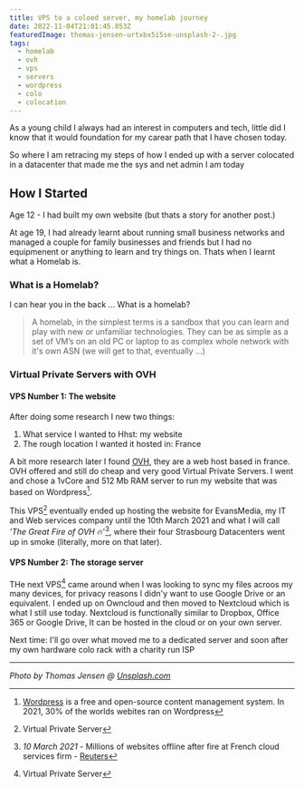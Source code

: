 ```yaml
---
title: VPS to a coloed server, my homelab journey
date: 2022-11-04T21:01:45.853Z
featuredImage: thomas-jensen-urtxbx5i5se-unsplash-2-.jpg
tags:
  - homelab
  - ovh
  - vps
  - servers
  - wordpress
  - colo
  - colocation
---
```

As a young child I always had an interest in computers and tech, little did I know that it would foundation for my carear path that I have chosen today.

So where I am retracing my steps of how I ended up with a server colocated in a datacenter that made me the sys and net admin I am today

## How I Started
Age 12 - I had built my own website (but thats a story for another post.)

At age 19, I had already learnt about running small business networks and managed a couple for family businesses and friends but I had no equipmenent or anything to learn and try things on. Thats when I learnt what a Homelab is.

### What is a Homelab?
I can hear you in the back ... What is a homelab?
> A homelab, in the simplest terms is a sandbox that you can learn and play with new or unfamiliar technologies.  They can be as simple as a set of VM’s on an old PC or laptop to as complex whole network with it's own ASN (we will get to that, eventually ...)

### Virtual Private Servers with OVH

#### VPS Number 1: The website
After doing some research I new two things:

1. What service I wanted to Hhst: my website
1. The rough location I wanted it hosted in: France

A bit more research later I found [OVH](https://ovh.fr), they are a web host based in france. OVH offered and still do cheap and very good Virtual Private Servers. I went and chose a 1vCore and 512 Mb RAM server to run my website that was based on Wordpress[^wordpress]. 

This VPS[^vps] eventually ended up hosting the website for EvansMedia, my IT and Web services company until the 10th March 2021 and what I will call *'The Great Fire of OVH* :fire:'[^ovhfire], where their four Strasbourg Datacenters went up in smoke (literally, more on that later).

[^wordpress]: [Wordpress](https://wordpress.org) is a free and open-source content management system. In 2021, 30% of the worlds webites ran on Wordpress

[^vps]: Virtual Private Server
[^ovhfire]: *10 March 2021* - Millions of websites offline after fire at French cloud services firm - [Reuters](https://www.reuters.com/article/us-france-ovh-fire-idUSKBN2B20NU)
#### VPS Number 2: The storage server
THe next VPS[^vps] came around when I was looking to sync my files acroos my many devices, for privacy reasons I didn'y want to use Google Drive or an equivalent. I ended up on Owncloud and then moved to Nextcloud which is what I still use today. Nextcloud is functionally similar to Dropbox, Office 365 or Google Drive, It can be hosted in the cloud or on your own server.

Next time: I'll go over what moved me to a dedicated server and soon after my own hardware colo rack with a charity run ISP

---
_Photo by Thomas Jensen @ [Unsplash.com](https://unsplash.com/@thomasjsn?utm_source=unsplash&utm_medium=referral&utm_content=creditCopyText)_
  
